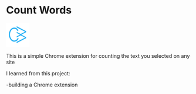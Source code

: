 # Count Words

![alt text](https://github.com/ZAlex1007/CountWords-ChromeExtension/blob/master/logo64.png?raw=true)

This is a simple Chrome extension for counting the text you selected on any site

I learned from this project:

-building a Chrome extension